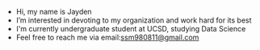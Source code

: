 - Hi, my name is Jayden
- I’m interested in devoting to my organization and work hard for its best
- I'm currently undergraduate student at UCSD, studying Data Science
- Feel free to reach me via email:ssm980811@gmail.com

<!---
UCSDJLEE/UCSDJLEE is a ✨ special ✨ repository because its `README.md` (this file) appears on your GitHub profile.
You can click the Preview link to take a look at your changes.
--->
